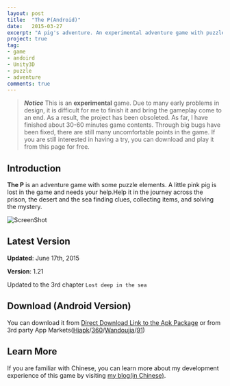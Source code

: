 ```yaml
---
layout: post
title:  "The P(Android)"
date:   2015-03-27
excerpt: "A pig's adventure. An experimental adventure game with puzzle elements."
project: true
tag:
- game
- andoird
- Unity3D
- puzzle
- adventure
comments: true
---
```

>***Notice***
>This is an **experimental** game. Due to many early problems in design, it is difficult for me to finish it and bring the gameplay come to an end. As a result, the project has been obsoleted.
>As far, I have finished about 30-60 minutes game contents. Through big bugs have been fixed, there are still many uncomfortable points in the game. If you are still interested in having a try, you can download and play it from this page for free. 

## Introduction
**The P** is an adventure game with some puzzle elements. A little pink pig is lost in the game and needs your help.Help it in the journey across the prison, the desert and the sea finding clues, collecting items, and solving the mystery.

![ScreenShot](http://cloudlunar.qiniudn.com/TheP/2.JPG-big.jpg)

## Latest Version
**Updated**: June 17th, 2015

**Version**: 1.21

Updated to the 3rd chapter  ```Lost deep in the sea```


## Download (Android Version)
You can download it from [Direct Download Link to the Apk Package](http://apk.hiapk.com/appdown/com.WithNoName_1.TheP) or from 3rd party App Markets([Hiapk](http://apk.hiapk.com/appinfo/com.WithNoName_1.TheP)/[360](http://zhushou.360.cn/detail/index/soft_id/3014166)/[Wandoujia](http://apps.wandoujia.com/apps/com.WithNoName_1.TheP?pos=w/tag/%E8%A7%A3%E8%B0%9C)/[91](http://apk.91.com/Soft/Android/com.WithNoName_1.TheP-6.html))

## Learn More
If you are familiar with Chinese, you can learn more about my development experience of this game by visiting [my blog(in Chinese)](http://blog.cloudlunar.com/view/The_P). 